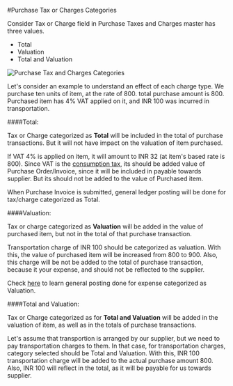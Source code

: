 <!-- add-breadcrumbs -->
#Purchase Tax or Charges Categories

Consider Tax or Charge field in Purchase Taxes and Charges master has three values.

- Total
- Valuation
- Total and Valuation

<img alt="Purchase Tax and Charges Categories" class="screenshot" src="{{docs_base_url}}/assets/img/articles/purchase-other-charges-1.png">

Let's consider an example to understand an effect of each charge type. We purchase ten units of item, at the rate of 800. total purchase amount is 800. Purchased item has 4% VAT applied on it, and INR 100 was incurred in transportation.

####Total:

Tax or Charge categorized as **Total** will be included in the total of purchase transactions. But it will not have impact on the valuation of item purchased.

If VAT 4% is applied on item, it will amount to INR 32 (at item's based rate is 800). Since VAT is the [consumption tax](https://frappe.io/blog/erpnext-features/managing-consumption-tax), its should be added value of Purchase Order/Invoice, since it will be included in payable towards supplier. But its should not be added to the value of Purchased item.

When Purchase Invoice is submitted, general ledger posting will be done for tax/charge categorized as Total.

####Valuation:

Tax or charge categorized as **Valuation** will be added in the value of purchased item, but not in the total of that purchase transaction.

Transportation charge of INR 100 should be categorized as valuation. With this, the value of purchased item will be increased from 800 to 900. Also, this charge will be not be added to the total of purchase transaction, because it your expense, and should not be reflected to the supplier.

Check [here](/docs/user/manual/en/stock/accounting-of-inventory-stock/perpetual-inventory.html) to learn general posting done for expense categorized as Valuation.

####Total and Valuation:

Tax or Charge categorized as for **Total and Valuation** will be added in the valuation of item, as well as in the totals of purchase transactions.

Let's assume that transportion is arranged by our supplier, but we need to pay transportation charges to them. In that case, for transportation charges, category selected should be Total and Valuation. With this, INR 100 transportation charge will be added to the actual purchase amount 800. Also, INR 100 will reflect in the total, as it will be payable for us towards supplier.